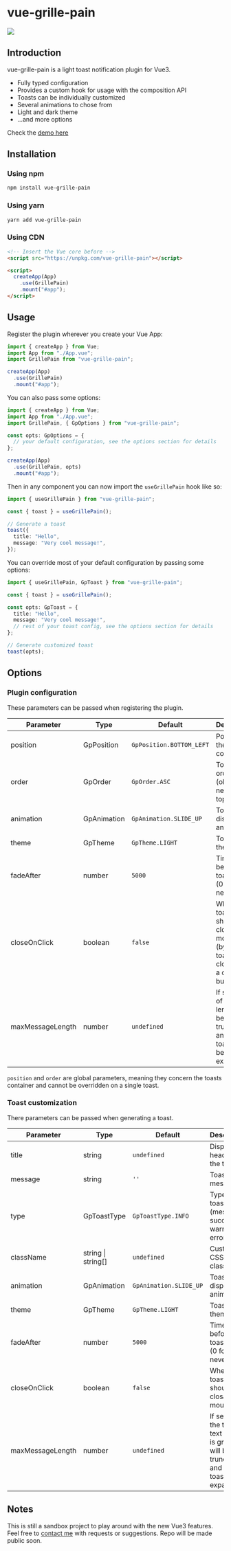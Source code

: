 # vue-grille-pain

![](https://vue-grille-pain-demo.netlify.app/images/demo.png)

## Introduction

vue-grille-pain is a light toast notification plugin for Vue3.

- Fully typed configuration
- Provides a custom hook for usage with the composition API
- Toasts can be individually customized
- Several animations to chose from
- Light and dark theme
- ...and more options

Check the [demo here](https://vue-grille-pain-demo.netlify.app/)

## Installation

### Using npm

```bash
npm install vue-grille-pain
```

### Using yarn

```bash
yarn add vue-grille-pain
```

### Using CDN

```html
<!-- Insert the Vue core before -->
<script src="https://unpkg.com/vue-grille-pain"></script>

<script>
  createApp(App)
    .use(GrillePain)
    .mount("#app");
</script>
```

## Usage

Register the plugin wherever you create your Vue App:

```typescript
import { createApp } from Vue;
import App from "./App.vue";
import GrillePain from "vue-grille-pain";

createApp(App)
  .use(GrillePain)
  .mount("#app");
```

You can also pass some options:

```typescript
import { createApp } from Vue;
import App from "./App.vue";
import GrillePain, { GpOptions } from "vue-grille-pain";

const opts: GpOptions = {
  // your default configuration, see the options section for details
};

createApp(App)
  .use(GrillePain, opts)
  .mount("#app");
```

Then in any component you can now import the `useGrillePain` hook like so:

```typescript
import { useGrillePain } from "vue-grille-pain";

const { toast } = useGrillePain();

// Generate a toast
toast({
  title: "Hello",
  message: "Very cool message!",
});
```

You can override most of your default configuration by passing some options:

```typescript
import { useGrillePain, GpToast } from "vue-grille-pain";

const { toast } = useGrillePain();

const opts: GpToast = {
  title: "Hello",
  message: "Very cool message!",
  // rest of your toast config, see the options section for details
};

// Generate customized toast
toast(opts);
```

## Options

### Plugin configuration

These parameters can be passed when registering the plugin.

| **Parameter**    | **Type**    | **Default**              | **Description**                                                                                       |
| ---------------- | ----------- | ------------------------ | ----------------------------------------------------------------------------------------------------- |
| position         | GpPosition  | `GpPosition.BOTTOM_LEFT` | Position of the toasts container                                                                      |
| order            | GpOrder     | `GpOrder.ASC`            | Toasts ordering (oldest / newest on top)                                                              |
| animation        | GpAnimation | `GpAnimation.SLIDE_UP`   | Toasts display animation                                                                              |
| theme            | GpTheme     | `GpTheme.LIGHT`          | Toasts theme                                                                                          |
| fadeAfter        | number      | `5000`                   | Time in ms before toasts fade (0 for never)                                                           |
| closeOnClick     | boolean     | `false`                  | Whether toasts should be closable on mouse click (by default, toasts are closable via a close button) |
| maxMessageLength | number      | `undefined`              | If set, texts of a greater length will be truncated and the toasts will be expandable                 |

`position` and `order` are global parameters, meaning they concern the toasts container and cannot be overridden on a single toast.

### Toast customization

There parameters can be passed when generating a toast.

| **Parameter**    | **Type**           | **Default**            | **Description**                                                                                    |
| ---------------- | ------------------ | ---------------------- | -------------------------------------------------------------------------------------------------- |
| title            | string             | `undefined`            | Displays a header with the title text                                                              |
| message          | string             | `''`                   | Toast message                                                                                      |
| type             | GpToastType        | `GpToastType.INFO`     | Type of toast (message, success, warning, error)                                                   |
| className        | string \| string[] | `undefined`            | Custom CSS classes                                                                                 |
| animation        | GpAnimation        | `GpAnimation.SLIDE_UP` | Toast display animation                                                                            |
| theme            | GpTheme            | `GpTheme.LIGHT`        | Toast theme                                                                                        |
| fadeAfter        | number             | `5000`                 | Time in ms before toast fades (0 for never)                                                        |
| closeOnClick     | boolean            | `false`                | Whether toast should be closable on mouse click                                                    |
| maxMessageLength | number             | `undefined`            | If set and the toast text length is greater, it will be truncated and the toast will be expandable |

## Notes

This is still a sandbox project to play around with the new Vue3 features. Feel free to [contact me](mailto:ronanlet+vue-grille-pain@gmail.com) with requests or suggestions.
Repo will be made public soon.
